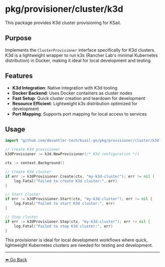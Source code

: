 # pkg/provisioner/cluster/k3d

This package provides K3d cluster provisioning for KSail.

## Purpose

Implements the `ClusterProvisioner` interface specifically for K3d clusters. K3d is a lightweight wrapper to run k3s (Rancher Lab's minimal Kubernetes distribution) in Docker, making it ideal for local development and testing.

## Features

- **K3d Integration**: Native integration with K3d tooling
- **Docker Backend**: Uses Docker containers as cluster nodes
- **Fast Setup**: Quick cluster creation and teardown for development
- **Resource Efficient**: Lightweight k3s distribution optimized for development
- **Port Mapping**: Supports port mapping for local access to services

## Usage

```go
import "github.com/devantler-tech/ksail-go/pkg/provisioner/cluster/k3d"

// Create K3d provisioner
k3dProvisioner := k3d.NewProvisioner(/* K3d configuration */)

ctx := context.Background()

// Create K3d cluster
if err := k3dProvisioner.Create(ctx, "my-k3d-cluster"); err != nil {
    log.Fatal("Failed to create K3d cluster:", err)
}

// Start cluster
if err := k3dProvisioner.Start(ctx, "my-k3d-cluster"); err != nil {
    log.Fatal("Failed to start K3d cluster:", err)
}

// Stop cluster
if err := k3dProvisioner.Stop(ctx, "my-k3d-cluster"); err != nil {
    log.Fatal("Failed to stop K3d cluster:", err)
}
```

This provisioner is ideal for local development workflows where quick, lightweight Kubernetes clusters are needed for testing and development.

---

[⬅️ Go Back](../README.md)
